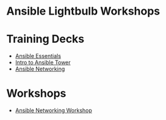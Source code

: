 # Ansible Lightbulb Workshops

# Training Decks
- [Ansible Essentials](decks/ansible-essentials.html)
- [Intro to Ansible Tower](decks/intro-to-ansible-tower.html)
- [Ansible Networking](decks/ansible-networking.html)

# Workshops
- [Ansible Networking Workshop](workshops/networking/readme.md)
